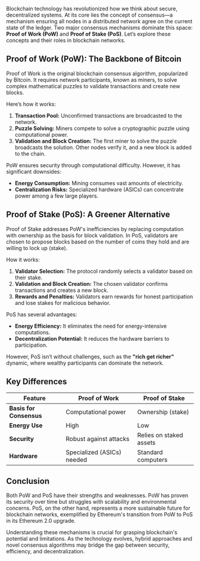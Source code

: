 Blockchain technology has revolutionized how we think about secure, decentralized systems. At its core lies the concept of consensus—a mechanism ensuring all nodes in a distributed network agree on the current state of the ledger. Two major consensus mechanisms dominate this space: **Proof of Work (PoW)** and **Proof of Stake (PoS)**. Let’s explore these concepts and their roles in blockchain networks.

## Proof of Work (PoW): The Backbone of Bitcoin
Proof of Work is the original blockchain consensus algorithm, popularized by Bitcoin. It requires network participants, known as miners, to solve complex mathematical puzzles to validate transactions and create new blocks.

Here’s how it works:
1. **Transaction Pool:** Unconfirmed transactions are broadcasted to the network.
2. **Puzzle Solving:** Miners compete to solve a cryptographic puzzle using computational power.
3. **Validation and Block Creation:** The first miner to solve the puzzle broadcasts the solution. Other nodes verify it, and a new block is added to the chain.

PoW ensures security through computational difficulty. However, it has significant downsides:
- **Energy Consumption:** Mining consumes vast amounts of electricity.
- **Centralization Risks:** Specialized hardware (ASICs) can concentrate power among a few large players.

## Proof of Stake (PoS): A Greener Alternative
Proof of Stake addresses PoW's inefficiencies by replacing computation with ownership as the basis for block validation. In PoS, validators are chosen to propose blocks based on the number of coins they hold and are willing to lock up (stake).

How it works:
1. **Validator Selection:** The protocol randomly selects a validator based on their stake.
2. **Validation and Block Creation:** The chosen validator confirms transactions and creates a new block.
3. **Rewards and Penalties:** Validators earn rewards for honest participation and lose stakes for malicious behavior.

PoS has several advantages:
- **Energy Efficiency:** It eliminates the need for energy-intensive computations.
- **Decentralization Potential:** It reduces the hardware barriers to participation.

However, PoS isn’t without challenges, such as the **"rich get richer"** dynamic, where wealthy participants can dominate the network.

## Key Differences
| Feature             | Proof of Work              | Proof of Stake          |
|---------------------|----------------------------|-------------------------|
| **Basis for Consensus** | Computational power         | Ownership (stake)        |
| **Energy Use**      | High                       | Low                     |
| **Security**        | Robust against attacks     | Relies on staked assets |
| **Hardware**        | Specialized (ASICs) needed | Standard computers      |

## Conclusion
Both PoW and PoS have their strengths and weaknesses. PoW has proven its security over time but struggles with scalability and environmental concerns. PoS, on the other hand, represents a more sustainable future for blockchain networks, exemplified by Ethereum's transition from PoW to PoS in its Ethereum 2.0 upgrade.

Understanding these mechanisms is crucial for grasping blockchain's potential and limitations. As the technology evolves, hybrid approaches and novel consensus algorithms may bridge the gap between security, efficiency, and decentralization.